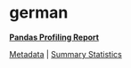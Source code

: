 # german

[**Pandas Profiling Report**](https://epistasislab.github.io/penn-ml-benchmarks/profile/german.html)

[Metadata](metadata.yaml) | [Summary Statistics](summary_stats.csv)

